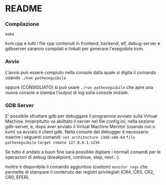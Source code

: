 # README #

### Compilazione ###
`make`

kvm.cpp e tutti i file cpp contenuti in frontend, backend, elf, debug-server e gdbserver saranno compilati e linkati per generare l'eseguibile kvm.

### Avvio ###
L'avvio può essere compiuto nella console dalla quale si digita il comando usando
`./kvm patheseguibile`

oppure (CONSIGLIATO) si può usare
`./run patheseguibile`
che apre una nuova console e stampa l'output di log sulla console iniziale.

### GDB Server ###
E' possibile sfruttare gdb per debuggare il programma avviato sulla Virtual Machine.
Innanzitutto va abilitato il server nel file config.ini, nella sezione gdb-server, e, dopo aver avviato il Virtual Machine Monitor (usando run o kvm) va avviato il client gdb.
Nella console del debugger è necessario inserire i seguenti comandi:
`set architecture i386:x86-64`
`file patheseguibile`
`target remote 127.0.0.1:1234`

Se tutto è andato a buon fine sarà possibile digitare i normali comandi per le operazioni di debug (breakpoint, continue, step, next...).

Inoltre è disponibile il comando aggiuntivo (custom)
`monitor regs`
che permette di stampare il contenuto dei registri privilegiati (CR4, CR3, CR2, CR0, EFER).
